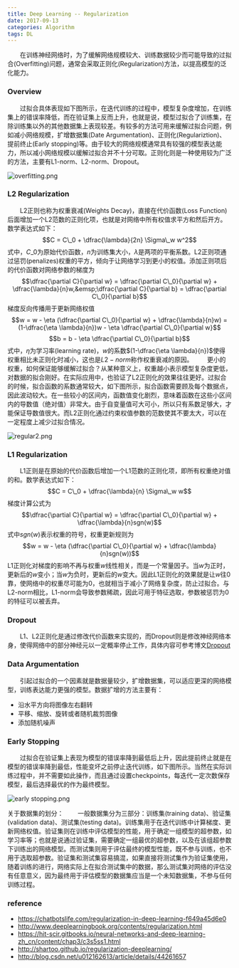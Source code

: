 ```yaml
---
title: Deep Learning -- Regularization
date: 2017-09-13
categories: Algorithm
tags: DL
---
```

&emsp;&emsp;在训练神经网络时，为了缓解网络规模较大、训练数据较少而可能导致的过拟合(Overfitting)问题，通常会采取正则化(Regularization)方法，以提高模型的泛化能力。
<!-- more -->

### Overview
&emsp;&emsp;过拟合具体表现如下图所示，在迭代训练的过程中，模型复杂度增加，在训练集上的错误率降低，而在验证集上反而上升，也就是说，模型过拟合了训练集，在除训练集以外的其他数据集上表现较差。有较多的方法可用来缓解过拟合问题，例如减小网络规模，扩增数据集(Date Argumentation)、正则化(Regulariztion)、提前终止(Early stopping)等。由于较大的网络规模通常具有较强的模型表达能力，所以减小网络规模以缓解过拟合并不十分可取。正则化则是一种使用较为广泛的方法，主要有L1-norm、L2-norm、Dropout。

<img src="https://i.loli.net/2017/09/13/59b9296eb2674.png" alt="overfitting.png" title="Overfitting" />

### L2 Regularization
&emsp;&emsp;L2正则也称为权重衰减(Weights Decay)，直接在代价函数(Loss Function)后面增加一个L2范数的正则化项，也就是对网络中所有权值求平方和然后开方。数学表达式如下：
$$C = C\_0 + \dfrac{\lambda}{2n} \Sigma\_w w^2$$
式中，$C\_0$为原始代价函数，$n$为训练集大小，$\lambda$是两项的平衡系数。L2正则项通过惩罚(penalizes)权重的平方，倾向于让网络学习到更小的权值。添加正则项后的代价函数对网络参数的梯度为
$$\dfrac{\partial C}{\partial w} = \dfrac{\partial C\_0}{\partial w} + \dfrac{\lambda}{n}w,&emsp;\dfrac{\partial C}{\partial b} = \dfrac{\partial C\_0}{\partial b}$$
梯度反向传播用于更新网络权值
$$w = w - \eta (\dfrac{\partial C\_0}{\partial w} + \dfrac{\lambda}{n}w) = (1-\dfrac{\eta \lambda}{n})w - \eta \dfrac{\partial C\_0}{\partial w}$$
$$b = b - \eta \dfrac{\partial C\_0}{\partial b}$$
式中，$\eta$为学习率(learning rate)，$w$的系数$(1-\dfrac{\eta \lambda}{n})$使得权重相比未正则化时减小，这也是$L2-norm$称作权重衰减的原因。
&emsp;&emsp;更小的权重，如何保证能够缓解过拟合？从某种意义上，权重越小表示模型复杂度更低，对数据的拟合刚好。在实际应用中，也验证了L2正则化的效果往往更好。过拟合的时候，拟合函数的系数通常较大，如下图所示，拟合函数需要顾及每个数据点，因此波动较大。在一些较小的区间内，函数值变化剧烈，意味着函数在这些小区间内的导数值（绝对值）非常大。由于自变量值可大可小，所以只有系数足够大，才能保证导数值很大。而L2正则化通过约束权值参数的范数使其不要太大，可以在一定程度上减少过拟合情况。

<img src="https://i.loli.net/2017/09/13/59b93367e4f7f.png" alt="regular2.png" />

### L1 Regularization
&emsp;&emsp;L1正则是在原始的代价函数后增加一个L1范数的正则化项，即所有权重绝对值的和。数学表达式如下：
$$C = C\_0 + \dfrac{\lambda}{n} \Sigma\_w w$$
梯度计算公式为
$$\dfrac{\partial C}{\partial w} = \dfrac{\partial C\_0}{\partial w} + \dfrac{\lambda}{n}sgn(w)$$
式中$sgn(w)$表示权重的符号，权重更新规则为
$$w = w - \eta (\dfrac{\partial C\_0}{\partial w} + \dfrac{\lambda}{n}sgn(w))$$
L1正则化对梯度的影响不再与权重$w$线性相关，而是一个常量因子。当$w$为正时，更新后的$w$变小；当$w$为负时，更新后的$w$变大。因此L1正则化的效果就是让$w$往0靠，使网络中的权重尽可能为0，也就相当于减小了网络复杂度，防止过拟合。与L2-norm相比，L1-norm会导致参数稀疏，因此可用于特征选取，参数被惩罚为0的特征可以被丢弃。

### Dropout
&emsp;&emsp;L1、L2正则化是通过修改代价函数来实现的，而Dropout则是修改神经网络本身，使得网络中的部分神经元以一定概率停止工作，具体内容可参考博文[Dropout](https://senitco.github.io/2017/09/12/deep-learning-dropout/)

### Data Argumentation
&emsp;&emsp;引起过拟合的一个因素就是数据量较少，扩增数据集，可以适应更深的网络模型，训练表达能力更强的模型。数据扩增的方法主要有：
- 沿水平方向将图像左右翻转
- 平移、缩放、旋转或者随机裁剪图像
- 添加随机噪声

### Early Stopping
&emsp;&emsp;过拟合在验证集上表现为模型的错误率降到最低后上升，因此提前终止就是在模型的错误率降到最低，性能变坏之前停止迭代训练，如下图所示。当然在实际训练过程中，并不需要如此操作，而且通过设置checkpoints，每迭代一定次数保存模型，最后选择最优的作为最终模型。

<img src="https://i.loli.net/2017/09/13/59b93c6685cc0.png" alt="early stopping.png" />

关于数据集的划分：
&emsp;&emsp;一般数据集分为三部分：训练集(training data)、验证集(validation data)、测试集(testing data)。训练集用于在迭代训练中计算梯度、更新网络权值。验证集则在训练中评估模型的性能，用于确定一组模型的超参数，如学习率等；也就是说通过验证集，需要确定一组最优的超参数，以及在该组超参数下训练出的网络模型。而测试集则用于评估最终的模型性能，既不参与训练，也不用于选取超参数。验证集和测试集容易搞混，如果直接将测试集作为验证集使用，随着训练的进行，网络实际上在拟合测试集中的数据，那么测试集对网络的评估没有任意意义，因为最终用于评估模型的数据集应当是一个未知数据集，不参与任何训练过程。

### reference
- https://chatbotslife.com/regularization-in-deep-learning-f649a45d6e0
- http://www.deeplearningbook.org/contents/regularization.html
- https://hit-scir.gitbooks.io/neural-networks-and-deep-learning-zh_cn/content/chap3/c3s5ss1.html
- http://shartoo.github.io/regularization-deeplearning/
- http://blog.csdn.net/u012162613/article/details/44261657